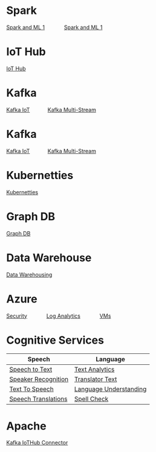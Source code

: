 
    
# Spark
[Spark and ML 1](https://microshak.github.io/MicroNotes/Notes.html?path=BigData/Spark/Spark1)
&nbsp; &nbsp; &nbsp; &nbsp; &nbsp; &nbsp;
[Spark and ML 1](https://microshak.github.io/MicroNotes/Notes.html?path=BigData/Spark/Spark2)

# IoT Hub
[IoT Hub](https://microshak.github.io/MicroNotes/Notes.html?path=Azure/IoTHub)

# Kafka
[Kafka IoT](https://microshak.github.io/MicroNotes/Notes.html?path=BigData/Kafka/IoT)
&nbsp; &nbsp; &nbsp; &nbsp; &nbsp; &nbsp;[Kafka Multi-Stream](https://microshak.github.io/MicroNotes/Notes.html?path=BigData/Kafka/Streams)

# Kafka
[Kafka IoT](https://microshak.github.io/MicroNotes/Notes.html?path=BigData/Kafka/IoT)
&nbsp; &nbsp; &nbsp; &nbsp; &nbsp; &nbsp;[Kafka Multi-Stream](https://microshak.github.io/MicroNotes/Notes.html?path=BigData/Kafka/Streams)

# Kubernetties
[Kubernetties](https://microshak.github.io/MicroNotes/Notes.html?path=Containers/Kubernetties/AKS)

# Graph DB
[Graph DB](https://microshak.github.io/MicroNotes/Notes.html?path=BigData/Graph/Gremlin)

# Data Warehouse
[Data Warehousing](https://microshak.github.io/MicroNotes/Notes.html?path=BigData/datawarehouse/Intro)





# Azure

[Security](https://microshak.github.io/MicroNotes/Notes.html?path=Azure/SecurityInAzure)  &nbsp; &nbsp; &nbsp; &nbsp; &nbsp; &nbsp;
[Log Analytics](https://microshak.github.io/MicroNotes/Notes.html?path=Azure/LogAnalytics)  &nbsp; &nbsp; &nbsp; &nbsp; &nbsp; &nbsp;
[VMs](https://microshak.github.io/MicroNotes/Notes.html?path=Azure/VMs) 

# Cognitive Services

| Speech        | Language  |
| ------------- | -------------|
| [Speech to Text](https://microshak.github.io/MicroNotes/Notes.html?path=CognitiveServices/Speech/SpeechToText) | [Text Analytics](https://microshak.github.io/MicroNotes/Notes.html?path=CognitiveServices/Language/TextAnalytics) |
| [Speaker Recognition](https://microshak.github.io/MicroNotes/Notes.html?path=CognitiveServices/Speech/SpeakerRecognition) | [Translator Text](https://microshak.github.io/MicroNotes/Notes.html?path=CognitiveServices/Language/TranslatorText) |
| [Text To Speech](https://microshak.github.io/MicroNotes/Notes.html?path=CognitiveServices/Speech/TextToSpeech) | [Language Understanding](https://microshak.github.io/MicroNotes/Notes.html?path=CognitiveServices/Language/LanguageUnderstanding) |
| [Speech Translations](https://microshak.github.io/MicroNotes/Notes.html?path=CognitiveServices/Speech/SpeechTranslations) | [Spell Check](https://microshak.github.io/MicroNotes/Notes.html?path=CognitiveServices/Language/SpellCheck) |

# Apache
[Kafka IoTHub Connector](https://microshak.github.io/MicroNotes/Notes.html?path=Apache/IoTHubKafka) 

